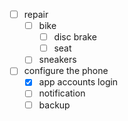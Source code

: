 - [ ] repair
	- [ ] bike
		- [ ] disc brake
		- [ ] seat
	- [ ] sneakers
- [ ] configure the phone
	- [x] app accounts login
	- [ ] notification
	- [ ] backup
<!--stackedit_data:
eyJoaXN0b3J5IjpbMTM1NDE2NTg3NF19
-->